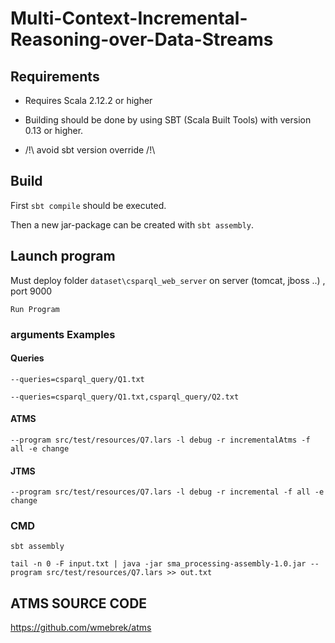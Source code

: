 # Multi-Context-Incremental-Reasoning-over-Data-Streams

## Requirements
* Requires Scala 2.12.2 or higher
* Building should be done by using SBT (Scala Built Tools) with version 0.13 or higher.
  
* /!\ avoid sbt version override /!\

## Build

First `sbt compile` should be executed.

Then a new jar-package can be created with `sbt assembly`.

## Launch program

Must deploy folder `dataset\csparql_web_server` on server (tomcat, jboss ..) , port 9000

```Run Program```
### arguments Examples
#### Queries
```--queries=csparql_query/Q1.txt```

```--queries=csparql_query/Q1.txt,csparql_query/Q2.txt```


#### ATMS

``` 
--program src/test/resources/Q7.lars -l debug -r incrementalAtms -f all -e change
```

#### JTMS

``` --program src/test/resources/Q7.lars -l debug -r incremental -f all -e change  ```


### CMD

```
sbt assembly
 
tail -n 0 -F input.txt | java -jar sma_processing-assembly-1.0.jar --program src/test/resources/Q7.lars >> out.txt
```

## ATMS SOURCE CODE
https://github.com/wmebrek/atms